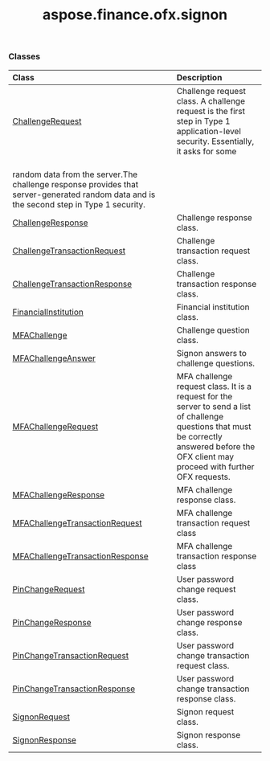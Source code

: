 ﻿---
title: aspose.finance.ofx.signon
second_title: Aspose.Finance for Python via .NET API References
description: 
type: docs
weight: 10
url: /python-net/aspose.finance.ofx.signon/
is_root: false
---



### Classes
| Class | Description |
| :- | :- |
| [ChallengeRequest](/finance/python-net/aspose.finance.ofx.signon/challengerequest) | Challenge request class. A challenge request is the first step in Type 1 application-level security. Essentially, it asks for some<br/>random data from the server.The challenge response provides that server-generated random data and is the second step in Type 1 security. |
| [ChallengeResponse](/finance/python-net/aspose.finance.ofx.signon/challengeresponse) | Challenge response class. |
| [ChallengeTransactionRequest](/finance/python-net/aspose.finance.ofx.signon/challengetransactionrequest) | Challenge transaction request class. |
| [ChallengeTransactionResponse](/finance/python-net/aspose.finance.ofx.signon/challengetransactionresponse) | Challenge transaction response class. |
| [FinancialInstitution](/finance/python-net/aspose.finance.ofx.signon/financialinstitution) | Financial institution class. |
| [MFAChallenge](/finance/python-net/aspose.finance.ofx.signon/mfachallenge) | Challenge question class. |
| [MFAChallengeAnswer](/finance/python-net/aspose.finance.ofx.signon/mfachallengeanswer) | Signon answers to challenge questions. |
| [MFAChallengeRequest](/finance/python-net/aspose.finance.ofx.signon/mfachallengerequest) | MFA challenge request class. It is a request for the server to send a list of challenge questions that must be correctly answered before the OFX client may proceed with further OFX requests. |
| [MFAChallengeResponse](/finance/python-net/aspose.finance.ofx.signon/mfachallengeresponse) | MFA challenge response class. |
| [MFAChallengeTransactionRequest](/finance/python-net/aspose.finance.ofx.signon/mfachallengetransactionrequest) | MFA challenge transaction request class |
| [MFAChallengeTransactionResponse](/finance/python-net/aspose.finance.ofx.signon/mfachallengetransactionresponse) | MFA challenge transaction response class |
| [PinChangeRequest](/finance/python-net/aspose.finance.ofx.signon/pinchangerequest) | User password change request class. |
| [PinChangeResponse](/finance/python-net/aspose.finance.ofx.signon/pinchangeresponse) | User password change response class. |
| [PinChangeTransactionRequest](/finance/python-net/aspose.finance.ofx.signon/pinchangetransactionrequest) | User password change transaction request class. |
| [PinChangeTransactionResponse](/finance/python-net/aspose.finance.ofx.signon/pinchangetransactionresponse) | User password change transaction response class. |
| [SignonRequest](/finance/python-net/aspose.finance.ofx.signon/signonrequest) | Signon request class. |
| [SignonResponse](/finance/python-net/aspose.finance.ofx.signon/signonresponse) | Signon response class. |


